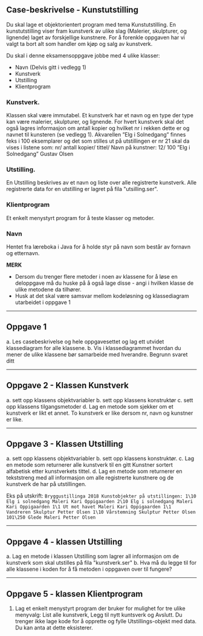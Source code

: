 ## Case-beskrivelse - Kunstutstilling
Du skal lage et objektorientert program med tema Kunstutstilling.
En kunstutstilling viser fram kunstverk av ulike slag (Malerier, skulpturer, og lignende) laget
av forskjellige kunstnere. For å forenkle oppgaven har vi valgt ta bort alt som handler om kjøp
og salg av kunstverk.

Du skal i denne eksamensoppgave jobbe med 4 ulike klasser:
- Navn (Delvis gitt i vedlegg 1)
- Kunstverk
- Utstilling
- Klientprogram

### Kunstverk.
Klassen skal være immutabel. Et kunstverk har et navn og en type der type kan være malerier,
skulpturer, og lignende. For hvert kunstverk skal det også lagres informasjon om antall kopier
og hvilket nr i rekken dette er og navnet til kunsteren (se vedlegg 1).
Akvarellen ”Elg i Solnedgang” finnes feks i 100 eksemplarer og det som stilles ut på
utstillingen er nr 21 skal da vises i listene som:
nr/ antall kopier/ tittel/ Navn på kunstner:
12/ 100 ”Elg i Solnedgang” Gustav Olsen

### Utstilling.
En Utstilling beskrives av et navn og liste over alle registrerte kunstverk.
Alle registrerte data for en utstilling er lagret på fila "utsilling.ser".

### Klientprogram
Et enkelt menystyrt program for å teste klasser og metoder.

### Navn
Hentet fra læreboka i Java for å holde styr på navn som består av fornavn og etternavn.

**MERK**
- Dersom du trenger flere metoder i noen av klassene for å løse en deloppgave må du huske på å også lage
disse - angi i hvilken klasse de ulike metodene da tilhører.
- Husk at det skal være samsvar mellom kodeløsning og klassediagram utarbeidet i
oppgave 1

---

## Oppgave 1
a. Les casebeskrivelse og hele oppgavesettet og lag ett utvidet
klassediagram for alle klassene.
b. Vis i klassediagrammet hvordan du mener de ulike klassene bør
samarbeide med hverandre. Begrunn svaret ditt

---

## Oppgave 2 - Klassen Kunstverk
a. sett opp klassens objektvariabler
b. sett opp klassens konstruktør
c. sett opp klassens tilgangsmetoder
d. Lag en metode som sjekker om et kunstverk er likt et annet. To kunstverk er like dersom nr, navn og kunstner er like.

---
## Oppgave 3 - Klassen Utstilling
a. sett opp klassens objektvariabler
b. sett opp klassens konstruktør.
c. Lag en metode som returnerer alle kunstverk til en gitt Kunstner sortert alfabetisk etter kunstverkets tittel.
d. Lag en metode som returnerer en tekststreng med all informasjon om alle registrerte kunstnere og de kunstverk de har på utstillingen.

Eks på utskrift:
`Bryggustillinga 2018
Kunstobjekter på utstillingen:
1\10 Elg i solnedgang Maleri Kari Oppigaarden
2\10 Elg i solnedgang Maleri Kari Oppigaarden
1\1 Ut mot havet Maleri Kari Oppigaarden
1\1 Vandreren Skulptur Petter Olsen
1\10 Vårstemning Skulptur Petter Olsen
101\250 Glede Maleri Petter Olsen`

--- 
## Oppgave 4 - klassen Utstilling
a. Lag en metode i klassen Utstilling som lagrer all informasjon om de kunstverk som skal utstilles på fila "kunstverk.ser"
b. Hva må du legge til for alle klassene i koden for å få metoden i oppgaven over til fungere?

---
## Oppgave 5 - klassen Klientprogram
1. Lag et enkelt menystyrt program der bruker for mulighet for tre ulike menyvalg: List alle kunstverk, Legg til nytt kuntsverk og Avslutt. Du trenger ikke lage kode for å opprette og fylle Utstillings-objekt med data.
Du kan anta at dette eksisterer.